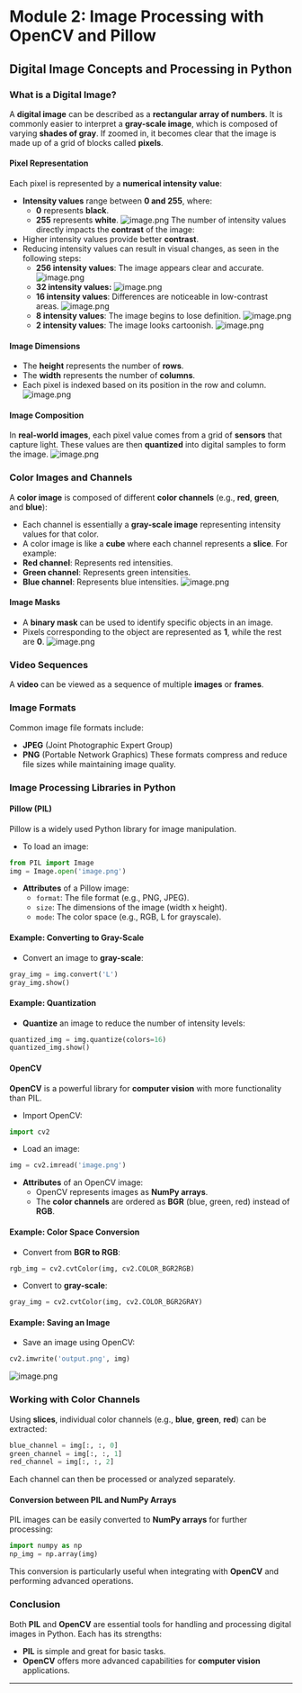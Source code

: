 

# Module 2: Image Processing with OpenCV and Pillow
## Digital Image Concepts and Processing in Python
### What is a Digital Image?
A **digital image** can be described as a **rectangular array of numbers**. It is commonly easier to interpret a **gray-scale image**, which is composed of varying **shades of gray**. If zoomed in, it becomes clear that the image is made up of a grid of blocks called **pixels**.
#### Pixel Representation
Each pixel is represented by a **numerical intensity value**:
- **Intensity values** range between **0 and 255**, where:
	- **0** represents **black**.
	- **255** represents **white**.
![image.png](https://prod-files-secure.s3.us-west-2.amazonaws.com/03e82b26-cccb-4906-bb56-adabcbdc0655/fa1bb4aa-313a-44c2-a7b3-7fa4a8432b08/image.png?X-Amz-Algorithm=AWS4-HMAC-SHA256&X-Amz-Content-Sha256=UNSIGNED-PAYLOAD&X-Amz-Credential=ASIAZI2LB466VFI2LK3E%2F20250205%2Fus-west-2%2Fs3%2Faws4_request&X-Amz-Date=20250205T221402Z&X-Amz-Expires=3600&X-Amz-Security-Token=IQoJb3JpZ2luX2VjEDIaCXVzLXdlc3QtMiJHMEUCIQCKmLNFNlxsdpsxKyqj3V2FyP4GtnFLsv8RtDFyPyTG5gIgOvFqmXCUxinq%2FO9V4uKlHA%2FaRR68DzFd%2BjZP5Q9UhJQq%2FwMIShAAGgw2Mzc0MjMxODM4MDUiDLg7AY6SArQsFSQWhCrcA8Dz1%2BfBWsncKYTfMcl612Y9C9fsDjJELgxz3rRoGCihYG1%2FRD%2BtBI9yEzYgbyHKamljjo6XmlljFL88hOXL8h%2FuZY%2BEGUSeJPmdszfMIgFc9PYcGTc%2BXkXjDAaXYaPDKUpdg6XAkbWj2NBRtzzAFjsHxedRrxM2Ct8ekrH35sH78U3sDHOWKJfwRS4XUX4gH%2ByBdbPcM5yK9%2FNisaNc3VCGBRHqhn9wyZRnOzHxfOxMBu8ns8njckHnw1fjK6z%2F65HJIz%2FyXoqcTtMJiwOdVkg4wIdV7OWTpWt6d%2FbUQ5MoogUhTKGnQ1MTNRBM4UvZ1LttuLiiUHia0QCUv4L9tuLejz3YOTZ7mImn4zF6K0euy2UaI7lyMD21W2Es%2FJRSKn8GLMGlBut4AIv3SV%2FmiAxs6T1eRUG83aMQsuVXr7XNei1OIrr0OLwkvaRgtS1RUYcNQ2uf9zB8Q5PaE%2BhlC24DkKmopRBVwkV6HMH1y57aTrgCABL%2BH90oFRnp9lLBWbEnBgsoBybcLZ1%2FvZ1fnT%2Fn0kkEhVvax5WHqgODEuzA2FAjIwvS3iSRY3XhqCumE4ItCoU5nsFTM1FFc0usTrSEB1ksBJkHtIMehJYqvEDIpDxg%2BRH3iwqMQ1IHMMG6jr0GOqUBW78gnCKOxLTeTnSxE0tdUH4MRShyzhiX2mLGxpiMNbawk7q%2Fkx2h0FQAok8iHqG9C6LQyS0CpIVxTsA8TZWcraCyTskoi5FApkMwhZNzpx3P1drhCD0gvYtzAYt%2BTK5VobahI7PnckV4kDcGUb4vFFOm0cApKt5kF0gUJdX4NCygfTzt9wIcfwzllv6UBFdd5JNbXuBXhGqE52gjo%2BF%2FODW2EJzu&X-Amz-Signature=2dd6793b3e650b0580ef5c7ef0f27c52e88f1d87e5e99cee55c54272a936f9ac&X-Amz-SignedHeaders=host&x-id=GetObject)
The number of intensity values directly impacts the **contrast** of the image:
- Higher intensity values provide better **contrast**.
- Reducing intensity values can result in visual changes, as seen in the following steps:
	- **256 intensity values**: The image appears clear and accurate.
![image.png](https://prod-files-secure.s3.us-west-2.amazonaws.com/03e82b26-cccb-4906-bb56-adabcbdc0655/0de7dfb4-99dc-4b87-8932-5165b3c3b775/image.png?X-Amz-Algorithm=AWS4-HMAC-SHA256&X-Amz-Content-Sha256=UNSIGNED-PAYLOAD&X-Amz-Credential=ASIAZI2LB466WG7ZBZFB%2F20250205%2Fus-west-2%2Fs3%2Faws4_request&X-Amz-Date=20250205T221402Z&X-Amz-Expires=3600&X-Amz-Security-Token=IQoJb3JpZ2luX2VjEDIaCXVzLXdlc3QtMiJGMEQCIDXEQoC1hKSjlBX0YBCKDlBzlIIjtEbU419SGN3IaG%2FwAiAXolU6GJ4KbBYbfHA3DidVa0Tvi66A93N6AzKKGBLxgSr%2FAwhKEAAaDDYzNzQyMzE4MzgwNSIM3nb5JA1hzFHCWC6zKtwDJZ6BG%2FidYvbkLBhd%2FQpl0v6Lc9WVA8rCjR1l7cPISSDV9dCdjX6dcrVpfU8OZZxoibuzA3Hb%2BIHbMB4CXQYaJFbzymSf5HjGeRxFBP3nBge4D0QWBzG%2BJMN67RjVAHrq9twLyMFsYci%2BgH749KbCJP2lB05mSXILuETdDWSk%2B6Ukp%2FwD5D1NmFcwNz9gTEHQ0x9fhH7pYbvMxZnEnvpfVCVgj7uGxQSMAOq3rSiBUe3eow9obEEEYrAPU%2F5UJMXEWCndVMGmvqsBr28Ml%2FpK09tKR883Bq75v0mhk2dBmKfn5TYFEt471%2B4qztVRV7K8SfIzVgVJoJmZupQNeZD5fs5I6gW3JiJhJ6KJbllKndlw52QgAuKfRubX0qsMJrArkrBlEzkOgghcnCQKfJQ%2FKXZBrNo7kR6zPDzH88OWJCm%2FWmUSJEZnar78%2B%2FOMS87ua6BWs6Vv1V5VIx2xWN7Oc7INUYON5pwIt0ZkaUhaR4nNUXbBih%2BSdlSvOaehvbvbDxi34%2B9u5nERgyJg2KbyQcgO1XEIQCLmgRyLRRFj6%2Fg55Fp2I67lzSyAZ3tdHu3XC9p4cdmo7%2FQYozgLsuuT3c4YWhVpbep6vR5b0mvCa%2Bpae1tiqQBYEo7lfRgwi7yOvQY6pgGXa0gLam3UfOKDzKJbfk4oKKlqiZkx6kss3AKfQZ3%2F%2BxvJk76POviIbgs1bjForjecs24QvgWwUNECzSknNkfLKMrrPot7ROzuPxMHEai3zmlyDufbK1rhbKxKRyHKalbV95Wjc1KXDgixzbQ7iqkJ%2B36z5pyIJySo%2FipL9BZefjGr2Nw%2FxGsaiBv9NRso5FGWViE%2BbF5lB9kRqYk2HVHnlUNUn2XS&X-Amz-Signature=878f325d612371c2438070c147a27f824001aa2b4721e5995da7cdfee59beb42&X-Amz-SignedHeaders=host&x-id=GetObject)
	- **32 intensity values:**
![image.png](https://prod-files-secure.s3.us-west-2.amazonaws.com/03e82b26-cccb-4906-bb56-adabcbdc0655/7eb81f08-b190-4c5a-ba2b-2a498a15b2c4/image.png?X-Amz-Algorithm=AWS4-HMAC-SHA256&X-Amz-Content-Sha256=UNSIGNED-PAYLOAD&X-Amz-Credential=ASIAZI2LB466WG7ZBZFB%2F20250205%2Fus-west-2%2Fs3%2Faws4_request&X-Amz-Date=20250205T221402Z&X-Amz-Expires=3600&X-Amz-Security-Token=IQoJb3JpZ2luX2VjEDIaCXVzLXdlc3QtMiJGMEQCIDXEQoC1hKSjlBX0YBCKDlBzlIIjtEbU419SGN3IaG%2FwAiAXolU6GJ4KbBYbfHA3DidVa0Tvi66A93N6AzKKGBLxgSr%2FAwhKEAAaDDYzNzQyMzE4MzgwNSIM3nb5JA1hzFHCWC6zKtwDJZ6BG%2FidYvbkLBhd%2FQpl0v6Lc9WVA8rCjR1l7cPISSDV9dCdjX6dcrVpfU8OZZxoibuzA3Hb%2BIHbMB4CXQYaJFbzymSf5HjGeRxFBP3nBge4D0QWBzG%2BJMN67RjVAHrq9twLyMFsYci%2BgH749KbCJP2lB05mSXILuETdDWSk%2B6Ukp%2FwD5D1NmFcwNz9gTEHQ0x9fhH7pYbvMxZnEnvpfVCVgj7uGxQSMAOq3rSiBUe3eow9obEEEYrAPU%2F5UJMXEWCndVMGmvqsBr28Ml%2FpK09tKR883Bq75v0mhk2dBmKfn5TYFEt471%2B4qztVRV7K8SfIzVgVJoJmZupQNeZD5fs5I6gW3JiJhJ6KJbllKndlw52QgAuKfRubX0qsMJrArkrBlEzkOgghcnCQKfJQ%2FKXZBrNo7kR6zPDzH88OWJCm%2FWmUSJEZnar78%2B%2FOMS87ua6BWs6Vv1V5VIx2xWN7Oc7INUYON5pwIt0ZkaUhaR4nNUXbBih%2BSdlSvOaehvbvbDxi34%2B9u5nERgyJg2KbyQcgO1XEIQCLmgRyLRRFj6%2Fg55Fp2I67lzSyAZ3tdHu3XC9p4cdmo7%2FQYozgLsuuT3c4YWhVpbep6vR5b0mvCa%2Bpae1tiqQBYEo7lfRgwi7yOvQY6pgGXa0gLam3UfOKDzKJbfk4oKKlqiZkx6kss3AKfQZ3%2F%2BxvJk76POviIbgs1bjForjecs24QvgWwUNECzSknNkfLKMrrPot7ROzuPxMHEai3zmlyDufbK1rhbKxKRyHKalbV95Wjc1KXDgixzbQ7iqkJ%2B36z5pyIJySo%2FipL9BZefjGr2Nw%2FxGsaiBv9NRso5FGWViE%2BbF5lB9kRqYk2HVHnlUNUn2XS&X-Amz-Signature=da006479f7dcd8a9d170fdd5df2132a8fd3a948d074df2a2068bf2142a2e6c47&X-Amz-SignedHeaders=host&x-id=GetObject)
	- **16 intensity values**: Differences are noticeable in low-contrast areas.
![image.png](https://prod-files-secure.s3.us-west-2.amazonaws.com/03e82b26-cccb-4906-bb56-adabcbdc0655/6bf56d44-9a14-4b7b-98c2-1f00b8630f0c/image.png?X-Amz-Algorithm=AWS4-HMAC-SHA256&X-Amz-Content-Sha256=UNSIGNED-PAYLOAD&X-Amz-Credential=ASIAZI2LB466WG7ZBZFB%2F20250205%2Fus-west-2%2Fs3%2Faws4_request&X-Amz-Date=20250205T221402Z&X-Amz-Expires=3600&X-Amz-Security-Token=IQoJb3JpZ2luX2VjEDIaCXVzLXdlc3QtMiJGMEQCIDXEQoC1hKSjlBX0YBCKDlBzlIIjtEbU419SGN3IaG%2FwAiAXolU6GJ4KbBYbfHA3DidVa0Tvi66A93N6AzKKGBLxgSr%2FAwhKEAAaDDYzNzQyMzE4MzgwNSIM3nb5JA1hzFHCWC6zKtwDJZ6BG%2FidYvbkLBhd%2FQpl0v6Lc9WVA8rCjR1l7cPISSDV9dCdjX6dcrVpfU8OZZxoibuzA3Hb%2BIHbMB4CXQYaJFbzymSf5HjGeRxFBP3nBge4D0QWBzG%2BJMN67RjVAHrq9twLyMFsYci%2BgH749KbCJP2lB05mSXILuETdDWSk%2B6Ukp%2FwD5D1NmFcwNz9gTEHQ0x9fhH7pYbvMxZnEnvpfVCVgj7uGxQSMAOq3rSiBUe3eow9obEEEYrAPU%2F5UJMXEWCndVMGmvqsBr28Ml%2FpK09tKR883Bq75v0mhk2dBmKfn5TYFEt471%2B4qztVRV7K8SfIzVgVJoJmZupQNeZD5fs5I6gW3JiJhJ6KJbllKndlw52QgAuKfRubX0qsMJrArkrBlEzkOgghcnCQKfJQ%2FKXZBrNo7kR6zPDzH88OWJCm%2FWmUSJEZnar78%2B%2FOMS87ua6BWs6Vv1V5VIx2xWN7Oc7INUYON5pwIt0ZkaUhaR4nNUXbBih%2BSdlSvOaehvbvbDxi34%2B9u5nERgyJg2KbyQcgO1XEIQCLmgRyLRRFj6%2Fg55Fp2I67lzSyAZ3tdHu3XC9p4cdmo7%2FQYozgLsuuT3c4YWhVpbep6vR5b0mvCa%2Bpae1tiqQBYEo7lfRgwi7yOvQY6pgGXa0gLam3UfOKDzKJbfk4oKKlqiZkx6kss3AKfQZ3%2F%2BxvJk76POviIbgs1bjForjecs24QvgWwUNECzSknNkfLKMrrPot7ROzuPxMHEai3zmlyDufbK1rhbKxKRyHKalbV95Wjc1KXDgixzbQ7iqkJ%2B36z5pyIJySo%2FipL9BZefjGr2Nw%2FxGsaiBv9NRso5FGWViE%2BbF5lB9kRqYk2HVHnlUNUn2XS&X-Amz-Signature=edb8bbfa0103f87365e33980aad416f54a0586adbbdf0edf9680af6de5b6f730&X-Amz-SignedHeaders=host&x-id=GetObject)
	- **8 intensity values**: The image begins to lose definition.
![image.png](https://prod-files-secure.s3.us-west-2.amazonaws.com/03e82b26-cccb-4906-bb56-adabcbdc0655/cca05878-ca1a-43e0-8bec-1d146756f9ae/image.png?X-Amz-Algorithm=AWS4-HMAC-SHA256&X-Amz-Content-Sha256=UNSIGNED-PAYLOAD&X-Amz-Credential=ASIAZI2LB466WG7ZBZFB%2F20250205%2Fus-west-2%2Fs3%2Faws4_request&X-Amz-Date=20250205T221402Z&X-Amz-Expires=3600&X-Amz-Security-Token=IQoJb3JpZ2luX2VjEDIaCXVzLXdlc3QtMiJGMEQCIDXEQoC1hKSjlBX0YBCKDlBzlIIjtEbU419SGN3IaG%2FwAiAXolU6GJ4KbBYbfHA3DidVa0Tvi66A93N6AzKKGBLxgSr%2FAwhKEAAaDDYzNzQyMzE4MzgwNSIM3nb5JA1hzFHCWC6zKtwDJZ6BG%2FidYvbkLBhd%2FQpl0v6Lc9WVA8rCjR1l7cPISSDV9dCdjX6dcrVpfU8OZZxoibuzA3Hb%2BIHbMB4CXQYaJFbzymSf5HjGeRxFBP3nBge4D0QWBzG%2BJMN67RjVAHrq9twLyMFsYci%2BgH749KbCJP2lB05mSXILuETdDWSk%2B6Ukp%2FwD5D1NmFcwNz9gTEHQ0x9fhH7pYbvMxZnEnvpfVCVgj7uGxQSMAOq3rSiBUe3eow9obEEEYrAPU%2F5UJMXEWCndVMGmvqsBr28Ml%2FpK09tKR883Bq75v0mhk2dBmKfn5TYFEt471%2B4qztVRV7K8SfIzVgVJoJmZupQNeZD5fs5I6gW3JiJhJ6KJbllKndlw52QgAuKfRubX0qsMJrArkrBlEzkOgghcnCQKfJQ%2FKXZBrNo7kR6zPDzH88OWJCm%2FWmUSJEZnar78%2B%2FOMS87ua6BWs6Vv1V5VIx2xWN7Oc7INUYON5pwIt0ZkaUhaR4nNUXbBih%2BSdlSvOaehvbvbDxi34%2B9u5nERgyJg2KbyQcgO1XEIQCLmgRyLRRFj6%2Fg55Fp2I67lzSyAZ3tdHu3XC9p4cdmo7%2FQYozgLsuuT3c4YWhVpbep6vR5b0mvCa%2Bpae1tiqQBYEo7lfRgwi7yOvQY6pgGXa0gLam3UfOKDzKJbfk4oKKlqiZkx6kss3AKfQZ3%2F%2BxvJk76POviIbgs1bjForjecs24QvgWwUNECzSknNkfLKMrrPot7ROzuPxMHEai3zmlyDufbK1rhbKxKRyHKalbV95Wjc1KXDgixzbQ7iqkJ%2B36z5pyIJySo%2FipL9BZefjGr2Nw%2FxGsaiBv9NRso5FGWViE%2BbF5lB9kRqYk2HVHnlUNUn2XS&X-Amz-Signature=c58d15facb8f527845a183c31880dcf7f3858ab0c90bb86e73c6bbb5b5e33a34&X-Amz-SignedHeaders=host&x-id=GetObject)
	- **2 intensity values**: The image looks cartoonish.
![image.png](https://prod-files-secure.s3.us-west-2.amazonaws.com/03e82b26-cccb-4906-bb56-adabcbdc0655/12da64d7-6b97-44e0-bc2c-52b9c47ce212/image.png?X-Amz-Algorithm=AWS4-HMAC-SHA256&X-Amz-Content-Sha256=UNSIGNED-PAYLOAD&X-Amz-Credential=ASIAZI2LB466WG7ZBZFB%2F20250205%2Fus-west-2%2Fs3%2Faws4_request&X-Amz-Date=20250205T221402Z&X-Amz-Expires=3600&X-Amz-Security-Token=IQoJb3JpZ2luX2VjEDIaCXVzLXdlc3QtMiJGMEQCIDXEQoC1hKSjlBX0YBCKDlBzlIIjtEbU419SGN3IaG%2FwAiAXolU6GJ4KbBYbfHA3DidVa0Tvi66A93N6AzKKGBLxgSr%2FAwhKEAAaDDYzNzQyMzE4MzgwNSIM3nb5JA1hzFHCWC6zKtwDJZ6BG%2FidYvbkLBhd%2FQpl0v6Lc9WVA8rCjR1l7cPISSDV9dCdjX6dcrVpfU8OZZxoibuzA3Hb%2BIHbMB4CXQYaJFbzymSf5HjGeRxFBP3nBge4D0QWBzG%2BJMN67RjVAHrq9twLyMFsYci%2BgH749KbCJP2lB05mSXILuETdDWSk%2B6Ukp%2FwD5D1NmFcwNz9gTEHQ0x9fhH7pYbvMxZnEnvpfVCVgj7uGxQSMAOq3rSiBUe3eow9obEEEYrAPU%2F5UJMXEWCndVMGmvqsBr28Ml%2FpK09tKR883Bq75v0mhk2dBmKfn5TYFEt471%2B4qztVRV7K8SfIzVgVJoJmZupQNeZD5fs5I6gW3JiJhJ6KJbllKndlw52QgAuKfRubX0qsMJrArkrBlEzkOgghcnCQKfJQ%2FKXZBrNo7kR6zPDzH88OWJCm%2FWmUSJEZnar78%2B%2FOMS87ua6BWs6Vv1V5VIx2xWN7Oc7INUYON5pwIt0ZkaUhaR4nNUXbBih%2BSdlSvOaehvbvbDxi34%2B9u5nERgyJg2KbyQcgO1XEIQCLmgRyLRRFj6%2Fg55Fp2I67lzSyAZ3tdHu3XC9p4cdmo7%2FQYozgLsuuT3c4YWhVpbep6vR5b0mvCa%2Bpae1tiqQBYEo7lfRgwi7yOvQY6pgGXa0gLam3UfOKDzKJbfk4oKKlqiZkx6kss3AKfQZ3%2F%2BxvJk76POviIbgs1bjForjecs24QvgWwUNECzSknNkfLKMrrPot7ROzuPxMHEai3zmlyDufbK1rhbKxKRyHKalbV95Wjc1KXDgixzbQ7iqkJ%2B36z5pyIJySo%2FipL9BZefjGr2Nw%2FxGsaiBv9NRso5FGWViE%2BbF5lB9kRqYk2HVHnlUNUn2XS&X-Amz-Signature=b0853d104a833ff0030a41b63380c75c8ac7aad51843aa4389c4818931297a32&X-Amz-SignedHeaders=host&x-id=GetObject)
#### Image Dimensions
- The **height** represents the number of **rows**.
- The **width** represents the number of **columns**.
- Each pixel is indexed based on its position in the row and column.
![image.png](https://prod-files-secure.s3.us-west-2.amazonaws.com/03e82b26-cccb-4906-bb56-adabcbdc0655/ff056335-e79e-4491-b508-30cd45b6c194/image.png?X-Amz-Algorithm=AWS4-HMAC-SHA256&X-Amz-Content-Sha256=UNSIGNED-PAYLOAD&X-Amz-Credential=ASIAZI2LB466VFI2LK3E%2F20250205%2Fus-west-2%2Fs3%2Faws4_request&X-Amz-Date=20250205T221402Z&X-Amz-Expires=3600&X-Amz-Security-Token=IQoJb3JpZ2luX2VjEDIaCXVzLXdlc3QtMiJHMEUCIQCKmLNFNlxsdpsxKyqj3V2FyP4GtnFLsv8RtDFyPyTG5gIgOvFqmXCUxinq%2FO9V4uKlHA%2FaRR68DzFd%2BjZP5Q9UhJQq%2FwMIShAAGgw2Mzc0MjMxODM4MDUiDLg7AY6SArQsFSQWhCrcA8Dz1%2BfBWsncKYTfMcl612Y9C9fsDjJELgxz3rRoGCihYG1%2FRD%2BtBI9yEzYgbyHKamljjo6XmlljFL88hOXL8h%2FuZY%2BEGUSeJPmdszfMIgFc9PYcGTc%2BXkXjDAaXYaPDKUpdg6XAkbWj2NBRtzzAFjsHxedRrxM2Ct8ekrH35sH78U3sDHOWKJfwRS4XUX4gH%2ByBdbPcM5yK9%2FNisaNc3VCGBRHqhn9wyZRnOzHxfOxMBu8ns8njckHnw1fjK6z%2F65HJIz%2FyXoqcTtMJiwOdVkg4wIdV7OWTpWt6d%2FbUQ5MoogUhTKGnQ1MTNRBM4UvZ1LttuLiiUHia0QCUv4L9tuLejz3YOTZ7mImn4zF6K0euy2UaI7lyMD21W2Es%2FJRSKn8GLMGlBut4AIv3SV%2FmiAxs6T1eRUG83aMQsuVXr7XNei1OIrr0OLwkvaRgtS1RUYcNQ2uf9zB8Q5PaE%2BhlC24DkKmopRBVwkV6HMH1y57aTrgCABL%2BH90oFRnp9lLBWbEnBgsoBybcLZ1%2FvZ1fnT%2Fn0kkEhVvax5WHqgODEuzA2FAjIwvS3iSRY3XhqCumE4ItCoU5nsFTM1FFc0usTrSEB1ksBJkHtIMehJYqvEDIpDxg%2BRH3iwqMQ1IHMMG6jr0GOqUBW78gnCKOxLTeTnSxE0tdUH4MRShyzhiX2mLGxpiMNbawk7q%2Fkx2h0FQAok8iHqG9C6LQyS0CpIVxTsA8TZWcraCyTskoi5FApkMwhZNzpx3P1drhCD0gvYtzAYt%2BTK5VobahI7PnckV4kDcGUb4vFFOm0cApKt5kF0gUJdX4NCygfTzt9wIcfwzllv6UBFdd5JNbXuBXhGqE52gjo%2BF%2FODW2EJzu&X-Amz-Signature=1072316f18b1843ef4a9214cd7a59ec31602463db6edf3e917f146ea47003dda&X-Amz-SignedHeaders=host&x-id=GetObject)
#### Image Composition
In **real-world images**, each pixel value comes from a grid of **sensors** that capture light. These values are then **quantized** into digital samples to form the image.
![image.png](https://prod-files-secure.s3.us-west-2.amazonaws.com/03e82b26-cccb-4906-bb56-adabcbdc0655/0c721ea0-409b-4d32-b630-a00d6f170d18/image.png?X-Amz-Algorithm=AWS4-HMAC-SHA256&X-Amz-Content-Sha256=UNSIGNED-PAYLOAD&X-Amz-Credential=ASIAZI2LB466VFI2LK3E%2F20250205%2Fus-west-2%2Fs3%2Faws4_request&X-Amz-Date=20250205T221402Z&X-Amz-Expires=3600&X-Amz-Security-Token=IQoJb3JpZ2luX2VjEDIaCXVzLXdlc3QtMiJHMEUCIQCKmLNFNlxsdpsxKyqj3V2FyP4GtnFLsv8RtDFyPyTG5gIgOvFqmXCUxinq%2FO9V4uKlHA%2FaRR68DzFd%2BjZP5Q9UhJQq%2FwMIShAAGgw2Mzc0MjMxODM4MDUiDLg7AY6SArQsFSQWhCrcA8Dz1%2BfBWsncKYTfMcl612Y9C9fsDjJELgxz3rRoGCihYG1%2FRD%2BtBI9yEzYgbyHKamljjo6XmlljFL88hOXL8h%2FuZY%2BEGUSeJPmdszfMIgFc9PYcGTc%2BXkXjDAaXYaPDKUpdg6XAkbWj2NBRtzzAFjsHxedRrxM2Ct8ekrH35sH78U3sDHOWKJfwRS4XUX4gH%2ByBdbPcM5yK9%2FNisaNc3VCGBRHqhn9wyZRnOzHxfOxMBu8ns8njckHnw1fjK6z%2F65HJIz%2FyXoqcTtMJiwOdVkg4wIdV7OWTpWt6d%2FbUQ5MoogUhTKGnQ1MTNRBM4UvZ1LttuLiiUHia0QCUv4L9tuLejz3YOTZ7mImn4zF6K0euy2UaI7lyMD21W2Es%2FJRSKn8GLMGlBut4AIv3SV%2FmiAxs6T1eRUG83aMQsuVXr7XNei1OIrr0OLwkvaRgtS1RUYcNQ2uf9zB8Q5PaE%2BhlC24DkKmopRBVwkV6HMH1y57aTrgCABL%2BH90oFRnp9lLBWbEnBgsoBybcLZ1%2FvZ1fnT%2Fn0kkEhVvax5WHqgODEuzA2FAjIwvS3iSRY3XhqCumE4ItCoU5nsFTM1FFc0usTrSEB1ksBJkHtIMehJYqvEDIpDxg%2BRH3iwqMQ1IHMMG6jr0GOqUBW78gnCKOxLTeTnSxE0tdUH4MRShyzhiX2mLGxpiMNbawk7q%2Fkx2h0FQAok8iHqG9C6LQyS0CpIVxTsA8TZWcraCyTskoi5FApkMwhZNzpx3P1drhCD0gvYtzAYt%2BTK5VobahI7PnckV4kDcGUb4vFFOm0cApKt5kF0gUJdX4NCygfTzt9wIcfwzllv6UBFdd5JNbXuBXhGqE52gjo%2BF%2FODW2EJzu&X-Amz-Signature=0aee33abc158a25523434c1ff52b0aadab66ae99865b5ee4f145d8ef97171586&X-Amz-SignedHeaders=host&x-id=GetObject)
### Color Images and Channels
A **color image** is composed of different **color channels** (e.g., **red**, **green**, and **blue**):
- Each channel is essentially a **gray-scale image** representing intensity values for that color.
- A color image is like a **cube** where each channel represents a **slice**.
For example:
- **Red channel**: Represents red intensities.
- **Green channel**: Represents green intensities.
- **Blue channel**: Represents blue intensities.
![image.png](https://prod-files-secure.s3.us-west-2.amazonaws.com/03e82b26-cccb-4906-bb56-adabcbdc0655/c0cc17c9-842f-413f-82e8-f3f44278cf74/image.png?X-Amz-Algorithm=AWS4-HMAC-SHA256&X-Amz-Content-Sha256=UNSIGNED-PAYLOAD&X-Amz-Credential=ASIAZI2LB466VFI2LK3E%2F20250205%2Fus-west-2%2Fs3%2Faws4_request&X-Amz-Date=20250205T221401Z&X-Amz-Expires=3600&X-Amz-Security-Token=IQoJb3JpZ2luX2VjEDIaCXVzLXdlc3QtMiJHMEUCIQCKmLNFNlxsdpsxKyqj3V2FyP4GtnFLsv8RtDFyPyTG5gIgOvFqmXCUxinq%2FO9V4uKlHA%2FaRR68DzFd%2BjZP5Q9UhJQq%2FwMIShAAGgw2Mzc0MjMxODM4MDUiDLg7AY6SArQsFSQWhCrcA8Dz1%2BfBWsncKYTfMcl612Y9C9fsDjJELgxz3rRoGCihYG1%2FRD%2BtBI9yEzYgbyHKamljjo6XmlljFL88hOXL8h%2FuZY%2BEGUSeJPmdszfMIgFc9PYcGTc%2BXkXjDAaXYaPDKUpdg6XAkbWj2NBRtzzAFjsHxedRrxM2Ct8ekrH35sH78U3sDHOWKJfwRS4XUX4gH%2ByBdbPcM5yK9%2FNisaNc3VCGBRHqhn9wyZRnOzHxfOxMBu8ns8njckHnw1fjK6z%2F65HJIz%2FyXoqcTtMJiwOdVkg4wIdV7OWTpWt6d%2FbUQ5MoogUhTKGnQ1MTNRBM4UvZ1LttuLiiUHia0QCUv4L9tuLejz3YOTZ7mImn4zF6K0euy2UaI7lyMD21W2Es%2FJRSKn8GLMGlBut4AIv3SV%2FmiAxs6T1eRUG83aMQsuVXr7XNei1OIrr0OLwkvaRgtS1RUYcNQ2uf9zB8Q5PaE%2BhlC24DkKmopRBVwkV6HMH1y57aTrgCABL%2BH90oFRnp9lLBWbEnBgsoBybcLZ1%2FvZ1fnT%2Fn0kkEhVvax5WHqgODEuzA2FAjIwvS3iSRY3XhqCumE4ItCoU5nsFTM1FFc0usTrSEB1ksBJkHtIMehJYqvEDIpDxg%2BRH3iwqMQ1IHMMG6jr0GOqUBW78gnCKOxLTeTnSxE0tdUH4MRShyzhiX2mLGxpiMNbawk7q%2Fkx2h0FQAok8iHqG9C6LQyS0CpIVxTsA8TZWcraCyTskoi5FApkMwhZNzpx3P1drhCD0gvYtzAYt%2BTK5VobahI7PnckV4kDcGUb4vFFOm0cApKt5kF0gUJdX4NCygfTzt9wIcfwzllv6UBFdd5JNbXuBXhGqE52gjo%2BF%2FODW2EJzu&X-Amz-Signature=7e7a8119c71c85ca4cf0f5dd5beeca8a10830613ade6a5bb6475d65537697043&X-Amz-SignedHeaders=host&x-id=GetObject)
#### Image Masks
- A **binary mask** can be used to identify specific objects in an image.
- Pixels corresponding to the object are represented as **1**, while the rest are **0**.
![image.png](https://prod-files-secure.s3.us-west-2.amazonaws.com/03e82b26-cccb-4906-bb56-adabcbdc0655/667eab4d-d19d-4618-81d0-663b6beb002c/image.png?X-Amz-Algorithm=AWS4-HMAC-SHA256&X-Amz-Content-Sha256=UNSIGNED-PAYLOAD&X-Amz-Credential=ASIAZI2LB466VFI2LK3E%2F20250205%2Fus-west-2%2Fs3%2Faws4_request&X-Amz-Date=20250205T221401Z&X-Amz-Expires=3600&X-Amz-Security-Token=IQoJb3JpZ2luX2VjEDIaCXVzLXdlc3QtMiJHMEUCIQCKmLNFNlxsdpsxKyqj3V2FyP4GtnFLsv8RtDFyPyTG5gIgOvFqmXCUxinq%2FO9V4uKlHA%2FaRR68DzFd%2BjZP5Q9UhJQq%2FwMIShAAGgw2Mzc0MjMxODM4MDUiDLg7AY6SArQsFSQWhCrcA8Dz1%2BfBWsncKYTfMcl612Y9C9fsDjJELgxz3rRoGCihYG1%2FRD%2BtBI9yEzYgbyHKamljjo6XmlljFL88hOXL8h%2FuZY%2BEGUSeJPmdszfMIgFc9PYcGTc%2BXkXjDAaXYaPDKUpdg6XAkbWj2NBRtzzAFjsHxedRrxM2Ct8ekrH35sH78U3sDHOWKJfwRS4XUX4gH%2ByBdbPcM5yK9%2FNisaNc3VCGBRHqhn9wyZRnOzHxfOxMBu8ns8njckHnw1fjK6z%2F65HJIz%2FyXoqcTtMJiwOdVkg4wIdV7OWTpWt6d%2FbUQ5MoogUhTKGnQ1MTNRBM4UvZ1LttuLiiUHia0QCUv4L9tuLejz3YOTZ7mImn4zF6K0euy2UaI7lyMD21W2Es%2FJRSKn8GLMGlBut4AIv3SV%2FmiAxs6T1eRUG83aMQsuVXr7XNei1OIrr0OLwkvaRgtS1RUYcNQ2uf9zB8Q5PaE%2BhlC24DkKmopRBVwkV6HMH1y57aTrgCABL%2BH90oFRnp9lLBWbEnBgsoBybcLZ1%2FvZ1fnT%2Fn0kkEhVvax5WHqgODEuzA2FAjIwvS3iSRY3XhqCumE4ItCoU5nsFTM1FFc0usTrSEB1ksBJkHtIMehJYqvEDIpDxg%2BRH3iwqMQ1IHMMG6jr0GOqUBW78gnCKOxLTeTnSxE0tdUH4MRShyzhiX2mLGxpiMNbawk7q%2Fkx2h0FQAok8iHqG9C6LQyS0CpIVxTsA8TZWcraCyTskoi5FApkMwhZNzpx3P1drhCD0gvYtzAYt%2BTK5VobahI7PnckV4kDcGUb4vFFOm0cApKt5kF0gUJdX4NCygfTzt9wIcfwzllv6UBFdd5JNbXuBXhGqE52gjo%2BF%2FODW2EJzu&X-Amz-Signature=0024af78430b31b067ff8e7234ec374c3165ad587b485393442ae8173ec62f4f&X-Amz-SignedHeaders=host&x-id=GetObject)
### Video Sequences
A **video** can be viewed as a sequence of multiple **images** or **frames**.
### Image Formats
Common image file formats include:
- **JPEG** (Joint Photographic Expert Group)
- **PNG** (Portable Network Graphics)
These formats compress and reduce file sizes while maintaining image quality.
### Image Processing Libraries in Python
#### Pillow (PIL)
Pillow is a widely used Python library for image manipulation.
- To load an image:
```python
from PIL import Image
img = Image.open('image.png')
```
- **Attributes** of a Pillow image:
	- `format`: The file format (e.g., PNG, JPEG).
	- `size`: The dimensions of the image (width x height).
	- `mode`: The color space (e.g., RGB, L for grayscale).
#### Example: Converting to Gray-Scale
- Convert an image to **gray-scale**:
```python
gray_img = img.convert('L')
gray_img.show()
```
#### Example: Quantization
- **Quantize** an image to reduce the number of intensity levels:
```python
quantized_img = img.quantize(colors=16)
quantized_img.show()
```
#### OpenCV
**OpenCV** is a powerful library for **computer vision** with more functionality than PIL.
- Import OpenCV:
```python
import cv2
```
- Load an image:
```python
img = cv2.imread('image.png')
```
- **Attributes** of an OpenCV image:
	- OpenCV represents images as **NumPy arrays**.
	- The **color channels** are ordered as **BGR** (blue, green, red) instead of **RGB**.
#### Example: Color Space Conversion
- Convert from **BGR to RGB**:
```python
rgb_img = cv2.cvtColor(img, cv2.COLOR_BGR2RGB)
```
- Convert to **gray-scale**:
```python
gray_img = cv2.cvtColor(img, cv2.COLOR_BGR2GRAY)
```
#### Example: Saving an Image
- Save an image using OpenCV:
```python
cv2.imwrite('output.png', img)
```
![image.png](https://prod-files-secure.s3.us-west-2.amazonaws.com/03e82b26-cccb-4906-bb56-adabcbdc0655/25fcc977-54ea-484c-997e-9b6bd016f347/image.png?X-Amz-Algorithm=AWS4-HMAC-SHA256&X-Amz-Content-Sha256=UNSIGNED-PAYLOAD&X-Amz-Credential=ASIAZI2LB466VFI2LK3E%2F20250205%2Fus-west-2%2Fs3%2Faws4_request&X-Amz-Date=20250205T221402Z&X-Amz-Expires=3600&X-Amz-Security-Token=IQoJb3JpZ2luX2VjEDIaCXVzLXdlc3QtMiJHMEUCIQCKmLNFNlxsdpsxKyqj3V2FyP4GtnFLsv8RtDFyPyTG5gIgOvFqmXCUxinq%2FO9V4uKlHA%2FaRR68DzFd%2BjZP5Q9UhJQq%2FwMIShAAGgw2Mzc0MjMxODM4MDUiDLg7AY6SArQsFSQWhCrcA8Dz1%2BfBWsncKYTfMcl612Y9C9fsDjJELgxz3rRoGCihYG1%2FRD%2BtBI9yEzYgbyHKamljjo6XmlljFL88hOXL8h%2FuZY%2BEGUSeJPmdszfMIgFc9PYcGTc%2BXkXjDAaXYaPDKUpdg6XAkbWj2NBRtzzAFjsHxedRrxM2Ct8ekrH35sH78U3sDHOWKJfwRS4XUX4gH%2ByBdbPcM5yK9%2FNisaNc3VCGBRHqhn9wyZRnOzHxfOxMBu8ns8njckHnw1fjK6z%2F65HJIz%2FyXoqcTtMJiwOdVkg4wIdV7OWTpWt6d%2FbUQ5MoogUhTKGnQ1MTNRBM4UvZ1LttuLiiUHia0QCUv4L9tuLejz3YOTZ7mImn4zF6K0euy2UaI7lyMD21W2Es%2FJRSKn8GLMGlBut4AIv3SV%2FmiAxs6T1eRUG83aMQsuVXr7XNei1OIrr0OLwkvaRgtS1RUYcNQ2uf9zB8Q5PaE%2BhlC24DkKmopRBVwkV6HMH1y57aTrgCABL%2BH90oFRnp9lLBWbEnBgsoBybcLZ1%2FvZ1fnT%2Fn0kkEhVvax5WHqgODEuzA2FAjIwvS3iSRY3XhqCumE4ItCoU5nsFTM1FFc0usTrSEB1ksBJkHtIMehJYqvEDIpDxg%2BRH3iwqMQ1IHMMG6jr0GOqUBW78gnCKOxLTeTnSxE0tdUH4MRShyzhiX2mLGxpiMNbawk7q%2Fkx2h0FQAok8iHqG9C6LQyS0CpIVxTsA8TZWcraCyTskoi5FApkMwhZNzpx3P1drhCD0gvYtzAYt%2BTK5VobahI7PnckV4kDcGUb4vFFOm0cApKt5kF0gUJdX4NCygfTzt9wIcfwzllv6UBFdd5JNbXuBXhGqE52gjo%2BF%2FODW2EJzu&X-Amz-Signature=86c0a0b39e4cab776adf72e1c1aa7988bd56107d313a578f2c07089aef4c8e26&X-Amz-SignedHeaders=host&x-id=GetObject)
### Working with Color Channels
Using **slices**, individual color channels (e.g., **blue**, **green**, **red**) can be extracted:
```python
blue_channel = img[:, :, 0]
green_channel = img[:, :, 1]
red_channel = img[:, :, 2]
```
Each channel can then be processed or analyzed separately.
#### Conversion between PIL and NumPy Arrays
PIL images can be easily converted to **NumPy arrays** for further processing:
```python
import numpy as np
np_img = np.array(img)
```
This conversion is particularly useful when integrating with **OpenCV** and performing advanced operations.
### Conclusion
Both **PIL** and **OpenCV** are essential tools for handling and processing digital images in Python. Each has its strengths:
- **PIL** is simple and great for basic tasks.
- **OpenCV** offers more advanced capabilities for **computer vision** applications.
___


